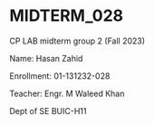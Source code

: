 # MIDTERM_028
CP LAB midterm group 2 (Fall 2023)

Name: Hasan Zahid

Enrollment: 01-131232-028

Teacher: Engr. M Waleed Khan

Dept of SE BUIC-H11
